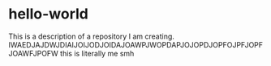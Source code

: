 # hello-world
This is a description of a repository I am creating.
IWAEDJAJDWJDIAIJOIJODJOIDAJOAWPJWOPDAPJOJOPDJOPFOJPFJOPFJOAWFJPOFW this is literally me smh
